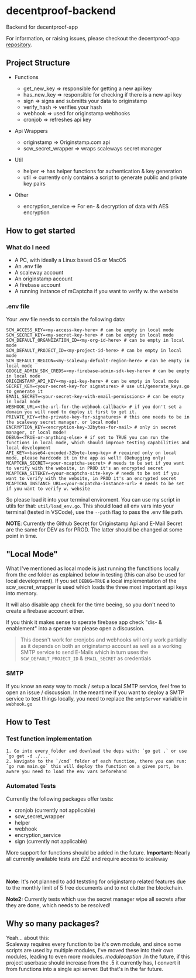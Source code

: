 # decentproof-backend
Backend for decentproof-app

For information, or raising issues, please checkout the decentproof-app [repository](https://github.com/Flajt/decentproof-app).


## Project Structure

- Functions
    - get_new_key => responsible for getting a new api key
    - has_new_key => responsible for checking if there is a new api key
    - sign => signs and submitts your data to originstamp
    - verify_hash => verifies your hash
    - webhook => used for originstamp webhooks
    - cronjob => refreshes api key

- Api Wrappers
    - originstamp => Originstamp.com api
    - scw_secret_wrapper => wraps scaleways secret manager

- Util
    - helper => has helper functions for authentication & key generation
    - util => currently only contains a script to generate public and private key pairs

- Other
    - encryption_service => For en- & decryption of data with AES encryption


## How to get started

### What do I need
- A PC, with ideally a Linux based OS or MacOS
- An .env file
- A scaleway account
- An originstamp account
- A firebase account
- A running instance of mCaptcha if you want to verify w. the website

### .env file
Your .env file needs to contain the following data:
```Shell
SCW_ACCESS_KEY=<my-access-key-here> # can be empty in local mode
SCW_SECRET_KEY=<my-secret-key-here> # can be empty in local mode
SCW_DEFAULT_ORGANIZATION_ID=<my-org-id-here> # can be empty in local mode
SCW_DEFAULT_PROJECT_ID=<my-project-id-here> # can be empty in local mode
SCW_DEFAULT_REGION=<my-scaleway-defualt-region-here> # can be empty in local mode
GOOGLE_ADMIN_SDK_CREDS=<my-firebase-admin-sdk-key-here> # can be empty in local mode
ORIGINSTAMP_API_KEY=<my-api-key-here> # can be empty in local mode
SECRET_KEY=<your-secret-key-for signatures> # use uti/generate_keys.go to generate it
EMAIL_SECRET=<your-secret-key-with-email-permissions> # can be empty in local mode
WEBHOOK_URL=<the-url-for-the-webhook-callback> # if you don't set a domain you will need to deploy it first to get it.
PRIVATE_KEY=<the-private-key-for-signatures> # this one needs to be in the scaleway secret manager, or local mode!
ENCRYPTION_KEY=<encryption-key-32bytes-for-mail> # only in secret manager, or local mode!
DEBUG=<TRUE-or-anything-else> # if set to TRUE you can run the functions in local mode, which should improve testing capabilities and local development
API_KEY=<base64-encoded-32byte-long-key> # required only on local mode, please hardcode it in the app as well! (Debugging only)
MCAPTCHA_SECRET=<your-mcaptcha-secret> # needs to be set if you want to verify with the website, in PROD it's an encrypted secret
MCAPTCHA_SITEKEY=<your-mcaptcha-site-key> # needs to be set if you want to verify with the website, in PROD it's an encrypted secret
MCAPTCHA_INSTANCE_URL=<your-mcpatcha-instance-url> # needs to be set if you want to verify w. website
```
So please load it into your terminal enviroment. You can use my script in utils for that: `util/load_env.go`. This should load all env vars into your terminal (tested in VSCode), use the `--path` flag to pass the .env file path.

**NOTE**: Currently the Github Secret for Originstamp Api and E-Mail Secret are the same for DEV as for PROD. The latter should be changed at some point in time. 

## "Local Mode"
What I've mentioned as local mode is just running the functitions locally from the `cmd` folder as explained below in testing (this can also be used for local development). If you set `DEBUG=TRUE` a local implementation of the scw_secret_wrapper is used which loads the three most important api keys into memory. 

It will also disable app check for the time beeing, so you don't need to create a firebase account either.

If you think it makes sense to sperate firebase app check "dis- & enablement" into a sperate var please open a discussion.

> This doesn't work for cronjobs and webhooks will only work partially as it depends on both an originstamp account as well as a working SMTP service to send E-Mails which in turn uses the `SCW_DEFAULT_PROJECT_ID` & `EMAIL_SECRET` as credentials

### SMTP 
If you know an easy way to mock / setup a local SMTP service, feel free to open an issue / discussion.
In the meantime if you want to deploy a SMTP service to test things locally, you need to replace the `smtpServer` variable in `webhook.go` 

## How to Test

### Test function implementation
    1. Go into every folder and download the deps with: `go get .` or use `go get -d ./...`
    2. Navigate to the `/cmd` folder of each function, there you can run: `go run main.go` this will deploy the function on a given port, be aware you need to load the env vars beforehand

### Automated Tests
Currently the following packages offer tests: <br>
- cronjob (currently not applicable)
- scw_secret_wrapper
- helper
- webhook
- encryption_service
- sign (currently not applicable)

More support for functions should be added in the future.
**Important:** Nearly all currently available tests are *E2E* and require access to scaleway 

<br>

**Note:** It's not planned to add teststing for originstamp related features due to the monthly limit of 5 free documents and to not clutter the blockchain.

**Note2:** Currently tests which use the secret manager wipe all secrets after they are done, which needs to be resolved!

## Why so many packages?
Yeah... about this: <br>
Scaleway requires every function to be it's own module, and since some scripts are used by multiple modules, I've moved these into their own modules, leading to even more modules. _moduleception_ .In the future, if this project userbase should increase from the .5 it currently has, I convert it from functions into a single api server. But that's in the far future.
